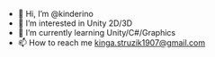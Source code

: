 - 👋 Hi, I’m @kinderino
- 👀 I’m interested in Unity 2D/3D
- 🌱 I’m currently learning Unity/C#/Graphics
- 📫 How to reach me kinga.struzik1907@gmail.com

<!---
kinderino/kinderino is a ✨ special ✨ repository because its `README.md` (this file) appears on your GitHub profile.
You can click the Preview link to take a look at your changes.
--->
